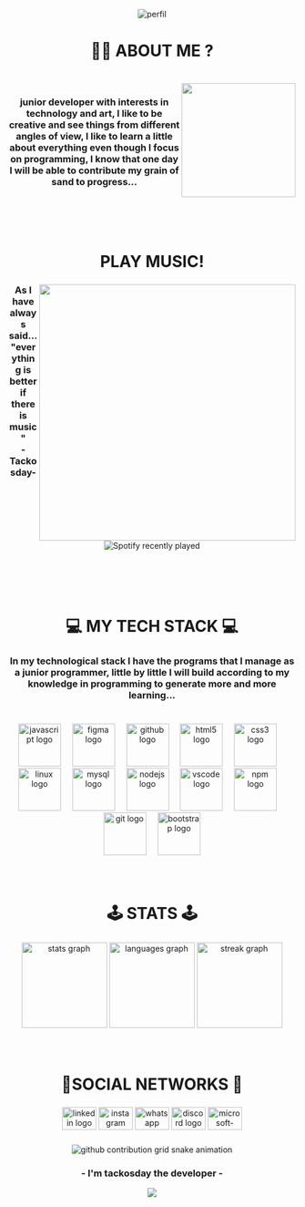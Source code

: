 <p align="center">
  <img src="https://github.com/JuanDavidEscalanteCastaneda-Campus/JuanDavidEscalanteCastaneda-Campus/blob/main/images/perfil.gif" alt="perfil">
</p>

<h1 align="center">👨‍🚀 ABOUT ME ?</h1>

###
<br clear="both">

<img align="right" height="200" src="https://images-wixmp-ed30a86b8c4ca887773594c2.wixmp.com/f/3cf06a29-04a0-4466-9f83-ab6b9658149f/dempgi7-520f8d5f-63d4-4453-8822-dbc149ae27f8.gif?token=eyJ0eXAiOiJKV1QiLCJhbGciOiJIUzI1NiJ9.eyJzdWIiOiJ1cm46YXBwOjdlMGQxODg5ODIyNjQzNzNhNWYwZDQxNWVhMGQyNmUwIiwiaXNzIjoidXJuOmFwcDo3ZTBkMTg4OTgyMjY0MzczYTVmMGQ0MTVlYTBkMjZlMCIsIm9iaiI6W1t7InBhdGgiOiJcL2ZcLzNjZjA2YTI5LTA0YTAtNDQ2Ni05ZjgzLWFiNmI5NjU4MTQ5ZlwvZGVtcGdpNy01MjBmOGQ1Zi02M2Q0LTQ0NTMtODgyMi1kYmMxNDlhZTI3ZjguZ2lmIn1dXSwiYXVkIjpbInVybjpzZXJ2aWNlOmZpbGUuZG93bmxvYWQiXX0.TeuN0B5RgPUykYQkZXa8ArTYZ7GlxIpIVJUfQQMWCgM"  />

###

<h3 align="center">junior developer with interests in technology and art, I like to be creative and see things from different angles of view, I like to learn a little about everything even though I focus on programming, I know that one day I will be able to contribute my grain of sand to progress...</h3>

###
</br>
</br>
</br>
<h1 align="center">PLAY MUSIC!</h1>

###

<img align="right" height="450" src="https://1.bp.blogspot.com/-Lp7av8x9T4c/XXrzogtAAtI/AAAAAAAAhbs/Zmeye5w5iGgZhtMvOMVHvacS9yfluOPigCLcBGAsYHQ/s640/1a9daeb54d20147e085ad4467c69104b.gif"  />

###

<h3 align="center">As I have always said...<br> "everything is better if there is music" <br>-Tackosday-</h3>

###

<div align="center">
  <img src="https://spotify-recently-played-readme.vercel.app/api?user=31y342epyr5evbzw4sbo42ko6euu" alt="Spotify recently played"  />
</div>

###
</br>
</br>
</br>
<h1 align="center">💻 MY TECH STACK 💻</h1>

###
<h3 align="center">In my technological stack I have the programs that I manage as a junior programmer, little by little I will build according to my knowledge in programming to generate more and more learning...</h3>

###
<br>
<div align="center">
  <img src="https://cdn.jsdelivr.net/gh/devicons/devicon/icons/javascript/javascript-original.svg" height="75" alt="javascript logo"  />
  <img width="12" />
  <img src="https://cdn.jsdelivr.net/gh/devicons/devicon/icons/figma/figma-original.svg" height="75" alt="figma logo"  />
  <img width="12" />
  <img src="https://cdn.jsdelivr.net/gh/devicons/devicon/icons/github/github-original.svg" height="75" alt="github logo"  />
  <img width="12" />
  <img src="https://cdn.jsdelivr.net/gh/devicons/devicon/icons/html5/html5-original.svg" height="75" alt="html5 logo"  />
  <img width="12" />
  <img src="https://cdn.jsdelivr.net/gh/devicons/devicon/icons/css3/css3-original.svg" height="75" alt="css3 logo"  />
  <img width="12" />
  <img src="https://cdn.jsdelivr.net/gh/devicons/devicon/icons/linux/linux-original.svg" height="75" alt="linux logo"  />
  <img width="12" />
  <img src="https://cdn.jsdelivr.net/gh/devicons/devicon/icons/mysql/mysql-original.svg" height="75" alt="mysql logo"  />
  <img width="12" />
  <img src="https://cdn.jsdelivr.net/gh/devicons/devicon/icons/nodejs/nodejs-original.svg" height="75" alt="nodejs logo"  />
  <img width="12" />
  <img src="https://cdn.jsdelivr.net/gh/devicons/devicon/icons/vscode/vscode-original.svg" height="75" alt="vscode logo"  />
  <img width="12" />
  <img src="https://cdn.jsdelivr.net/gh/devicons/devicon/icons/npm/npm-original-wordmark.svg" height="75" alt="npm logo"  />
  <img width="12" />
  <img src="https://cdn.jsdelivr.net/gh/devicons/devicon/icons/git/git-original.svg" height="75" alt="git logo"  />
  <img width="12" />
  <img src="https://cdn.jsdelivr.net/gh/devicons/devicon/icons/bootstrap/bootstrap-original.svg" height="75" alt="bootstrap logo"  />
</div>

###

<br/>  

<h1 align="center">🕹️ STATS 🕹️</h1>

###

<div align="center">
  <img src="https://github-readme-stats.vercel.app/api?username=JuanDavidEscalanteCastaneda-Campus&hide_title=false&hide_rank=false&show_icons=true&include_all_commits=true&count_private=true&disable_animations=false&theme=tokyonight&locale=en&hide_border=true&order=1" height="150" alt="stats graph"  />
  <img src="https://github-readme-stats.vercel.app/api/top-langs?username=JuanDavidEscalanteCastaneda-Campus&locale=en&hide_title=false&layout=compact&card_width=320&langs_count=5&theme=tokyonight&hide_border=true&order=2" height="150" alt="languages graph"  />
  <img src="https://streak-stats.demolab.com?user=JuanDavidEscalanteCastaneda-Campus&locale=en&mode=daily&theme=tokyonight&hide_border=true&border_radius=10&date_format=M j[, Y]&order=3" height="150" alt="streak graph"  />
</div>

###
</br>

<h1 align="center">📱SOCIAL NETWORKS 📱</h1>

###


<div align="center">
  <img src="https://raw.githubusercontent.com/maurodesouza/profile-readme-generator/master/src/assets/icons/social/linkedin/default.svg" width="60" height="40" alt="linkedin logo"  />
  <img src="https://raw.githubusercontent.com/maurodesouza/profile-readme-generator/master/src/assets/icons/social/instagram/default.svg" width="60" height="40" alt="instagram logo"  />
  <img src="https://raw.githubusercontent.com/maurodesouza/profile-readme-generator/master/src/assets/icons/social/whatsapp/default.svg" width="60" height="40" alt="whatsapp logo"  />
  <img src="https://raw.githubusercontent.com/maurodesouza/profile-readme-generator/master/src/assets/icons/social/discord/default.svg" width="60" height="40" alt="discord logo"  />
  <img src="https://raw.githubusercontent.com/maurodesouza/profile-readme-generator/master/src/assets/icons/social/microsoft-outlook/default.svg" width="60" height="40" alt="microsoft-outlook logo"  />
</div>

###

  <div align="center">
<picture>
  <source media="(prefers-color-scheme: dark)" srcset="https://raw.githubusercontent.com/JuanDavidEscalanteCastaneda-Campus/JuanDavidEscalanteCastaneda-Campus/output/github-contribution-grid-snake-dark.svg">
  <source media="(prefers-color-scheme: light)" srcset="https://raw.githubusercontent.com/JuanDavidEscalanteCastaneda-Campus/JuanDavidEscalanteCastaneda-Campus/output/github-contribution-grid-snake.svg">
  <img alt="github contribution grid snake animation" src="https://raw.githubusercontent.com/JuanDavidEscalanteCastaneda-Campus//output/github-contribution-grid-snake.svg" align="center">
</picture>
    </div>

<h3 align="center">- I'm tackosday the developer -</h3>

<div align="center">
  <img src="https://profile-counter.glitch.me/JuanDavidEscalanteCastaneda-Campus/count.svg?"  />
</div>

###
